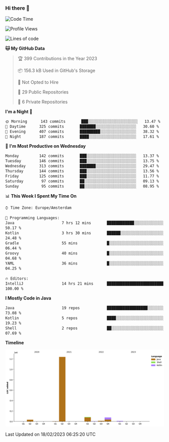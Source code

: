 ### Hi there 👋


<!--START_SECTION:waka-->
![Code Time](http://img.shields.io/badge/Code%20Time-3%2C021%20hrs%2057%20mins-blue)

![Profile Views](http://img.shields.io/badge/Profile%20Views-1-blue)

![Lines of code](https://img.shields.io/badge/From%20Hello%20World%20I%27ve%20Written-1%20Million%20lines%20of%20code-blue)

**🐱 My GitHub Data** 

> 🏆 399 Contributions in the Year 2023
 > 
> 📦 156.3 kB Used in GitHub's Storage 
 > 
> 🚫 Not Opted to Hire
 > 
> 📜 29 Public Repositories 
 > 
> 🔑 6 Private Repositories  
 > 
**I'm a Night 🦉** 

```text
🌞 Morning      143 commits       ███░░░░░░░░░░░░░░░░░░░░░░   13.47 % 
🌆 Daytime      325 commits       ███████░░░░░░░░░░░░░░░░░░   30.60 % 
🌃 Evening      407 commits       █████████░░░░░░░░░░░░░░░░   38.32 % 
🌙 Night        187 commits       ████░░░░░░░░░░░░░░░░░░░░░   17.61 % 

```
📅 **I'm Most Productive on Wednesday** 

```text
Monday         142 commits       ███░░░░░░░░░░░░░░░░░░░░░░   13.37 % 
Tuesday        146 commits       ███░░░░░░░░░░░░░░░░░░░░░░   13.75 % 
Wednesday      313 commits       ███████░░░░░░░░░░░░░░░░░░   29.47 % 
Thursday       144 commits       ███░░░░░░░░░░░░░░░░░░░░░░   13.56 % 
Friday         125 commits       ███░░░░░░░░░░░░░░░░░░░░░░   11.77 % 
Saturday        97 commits       ██░░░░░░░░░░░░░░░░░░░░░░░   09.13 % 
Sunday          95 commits       ██░░░░░░░░░░░░░░░░░░░░░░░   08.95 % 

```


📊 **This Week I Spent My Time On** 

```text
⌚︎ Time Zone: Europe/Amsterdam

💬 Programming Languages: 
Java                     7 hrs 12 mins       ████████████░░░░░░░░░░░░░   50.17 % 
Kotlin                   3 hrs 30 mins       ██████░░░░░░░░░░░░░░░░░░░   24.48 % 
Gradle                   55 mins             █░░░░░░░░░░░░░░░░░░░░░░░░   06.44 % 
Groovy                   40 mins             █░░░░░░░░░░░░░░░░░░░░░░░░   04.68 % 
YAML                     36 mins             █░░░░░░░░░░░░░░░░░░░░░░░░   04.25 % 

🔥 Editors: 
IntelliJ                 14 hrs 21 mins      █████████████████████████   100.00 % 

```

**I Mostly Code in Java** 

```text
Java                     19 repos            ██████████████████░░░░░░░   73.08 % 
Kotlin                   5 repos             ████░░░░░░░░░░░░░░░░░░░░░   19.23 % 
Shell                    2 repos             ██░░░░░░░░░░░░░░░░░░░░░░░   07.69 % 

```


**Timeline**

![Chart not found](https://raw.githubusercontent.com/powercasgamer/powercasgamer/master/charts/bar_graph.png) 


 Last Updated on 18/02/2023 06:25:20 UTC
<!--END_SECTION:waka-->
